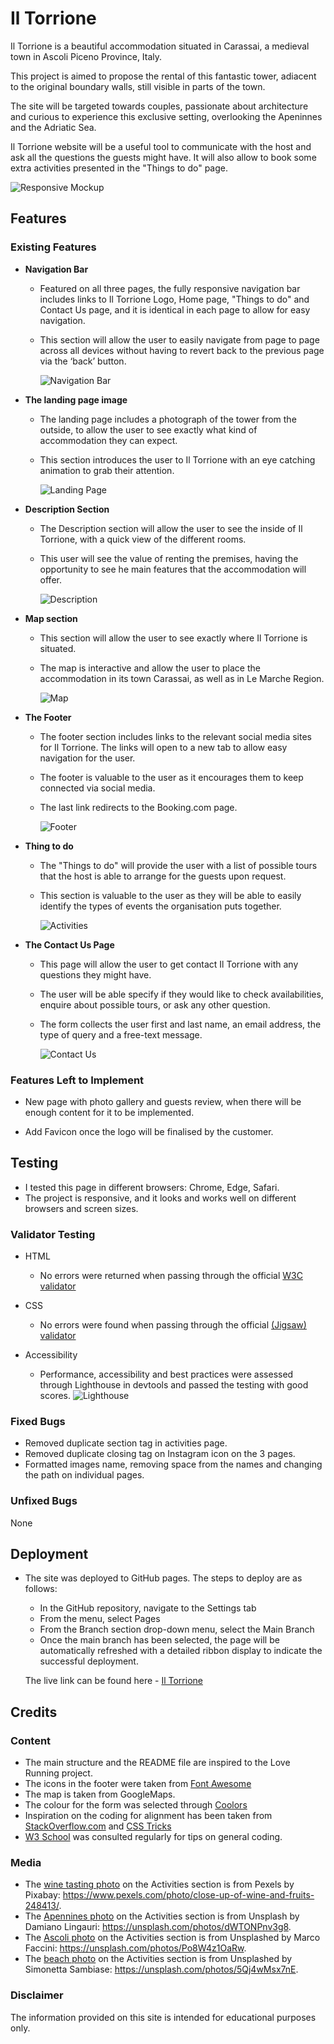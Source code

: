 # Il Torrione

Il Torrione is a beautiful accommodation situated in Carassai, a medieval town in Ascoli Piceno Province, Italy.

This project is aimed to propose the rental of this fantastic tower, adiacent to the original boundary walls, still visible in parts of the town.

The site will be targeted towards couples, passionate about architecture and curious to experience this exclusive setting, overlooking the Apeninnes and the Adriatic Sea.

Il Torrione website will be a useful tool to communicate with the host and ask all the questions the guests might have.  It will also allow to book some extra activities presented in the "Things to do" page.


![Responsive Mockup](./assets/images/READMEimg/mockup.png)

## Features

### Existing Features

- __Navigation Bar__

  - Featured on all three pages, the fully responsive navigation bar includes links to Il Torrione Logo, Home page, "Things to do" and Contact Us page,  and it is identical in each page to allow for easy navigation.
  - This section will allow the user to easily navigate from page to page across all devices without having to revert back to the previous page via the ‘back’ button. 


    ![Navigation Bar](./assets/images/READMEimg/navigation_bar.png)

- __The landing page image__

  - The landing page includes a photograph of the tower from the outside, to allow the user to see exactly what kind of accommodation they can expect. 
  - This section introduces the user to Il Torrione with an eye catching animation to grab their attention.


    ![Landing Page](./assets/images/READMEimg/landing_page.png)


- __Description Section__

  - The Description section will allow the user to see the inside of Il Torrione, with a quick view of the different rooms.
  - This user will see the value of renting the premises, having the opportunity to see he main features that the accommodation will offer. 


    ![Description](./assets/images/READMEimg/description.png)


- __Map section__

  - This section will allow the user to see exactly where Il Torrione is situated. 
  - The map is interactive and allow the user to place the accommodation in its town Carassai, as well as in Le Marche Region. 


    ![Map](./assets/images/READMEimg/map.png)


- __The Footer__ 

  - The footer section includes links to the relevant social media sites for Il Torrione. The links will open to a new tab to allow easy navigation for the user. 
  - The footer is valuable to the user as it encourages them to keep connected via social media.
  - The last link redirects to the Booking.com page.


    ![Footer](./assets/images/READMEimg/footer.png)

- __Thing to do__

  - The "Things to do" will provide the user with a list of possible tours that the host is able to arrange for the guests upon request. 
  - This section is valuable to the user as they will be able to easily identify the types of events the organisation puts together. 


    ![Activities](./assets/images/READMEimg/activities.png)


- __The Contact Us Page__

  - This page will allow the user to get contact Il Torrione with any questions they might have. 
  - The user will be able specify if they would like to check availabilities, enquire about possible tours, or ask any other question. 
  - The form collects the user first and last name, an email address, the type of query and a free-text message. 


    ![Contact Us](./assets/images/READMEimg/contact_us.png)


### Features Left to Implement

- New page with photo gallery and guests review, when there will be enough content for it to be implemented.

- Add Favicon once the logo will be finalised by the customer.


## Testing 

- I tested this page in different browsers: Chrome, Edge, Safari.
- The project is responsive, and it looks and works well on different browsers and screen sizes.


### Validator Testing 

- HTML
  - No errors were returned when passing through the official [W3C validator](https://validator.w3.org/nu/?showsource=yes&showoutline=yes&showimagereport=yes&doc=https%3A%2F%2Fvalep314.github.io%2Fil_torrione%2Findex.html)


- CSS
  - No errors were found when passing through the official [(Jigsaw) validator](https://jigsaw.w3.org/css-validator/validator?uri=https%3A%2F%2Fvalep314.github.io%2Fil_torrione%2Findex.html&profile=css3svg&usermedium=all&warning=1&vextwarning=&lang=en)


- Accessibility
  - Performance, accessibility and best practices were assessed through Lighthouse in devtools and passed the testing with good scores.
    ![Lighthouse](./assets/images/READMEimg/lighthouse_test.png)


### Fixed Bugs

- Removed duplicate section tag in activities page.
- Removed duplicate closing tag on Instagram icon on the 3 pages.
- Formatted images name, removing space from the names and changing the path on individual pages.


### Unfixed Bugs
None

## Deployment

- The site was deployed to GitHub pages. The steps to deploy are as follows: 
  - In the GitHub repository, navigate to the Settings tab 
  - From the menu, select Pages
  - From the Branch section drop-down menu, select the Main Branch
  - Once the main branch has been selected, the page will be automatically refreshed with a detailed ribbon display to indicate the successful deployment. 

  The live link can be found here - [Il Torrione](https://valep314.github.io/il_torrione/)


## Credits  

### Content 

- The main structure and the README file are inspired to the Love Running project.
- The icons in the footer were taken from [Font Awesome](https://fontawesome.com/)
- The map is taken from GoogleMaps.
- The colour for the form was selected through [Coolors](https://coolors.co/)
- Inspiration on the coding for alignment has been taken from [StackOverflow.com](https://stackoverflow.com/questions/19284923/how-do-i-automatically-stack-divs-vertically-inside-a-parent) and [CSS Tricks](https://css-tricks.com/almanac/properties/v/vertical-align/#:~:text=The%20vertical%2Dalign%20property%20in,a%20line%20are%20lined%20up.&text=In%20order%20for%20this%20to,by%20the%20display%20property%20elements.)
- [W3 School](https://www.w3schools.com/) was consulted regularly for tips on general coding.


### Media

- The [wine tasting photo](./assets/images/wine_tasting.jpg) on the Activities section is from Pexels by Pixabay: https://www.pexels.com/photo/close-up-of-wine-and-fruits-248413/.
- The [Apennines photo](./assets/images/apennines.jpg) on the Activities section is from Unsplash by Damiano Lingauri: https://unsplash.com/photos/dWTONPnv3g8.
- The [Ascoli photo](./assets/images/ascoli.jpg) on the Activities section is from Unsplashed by Marco Faccini: https://unsplash.com/photos/Po8W4z1OaRw.
- The [beach photo](./assets/images/beach2.jpg) on the Activities section is from Unsplashed by Simonetta Sambiase: https://unsplash.com/photos/5Qj4wMsx7nE.


### Disclaimer

The information provided on this site is intended for educational purposes only.

